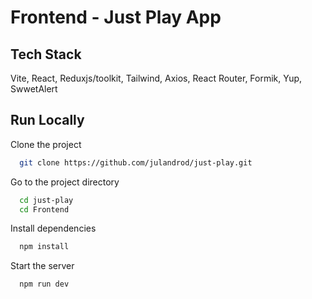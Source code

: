 # Frontend - Just Play App

## Tech Stack

Vite, React, Reduxjs/toolkit, Tailwind, Axios, React Router, Formik, Yup, SwwetAlert

## Run Locally

Clone the project

```bash
  git clone https://github.com/julandrod/just-play.git
```

Go to the project directory

```bash
  cd just-play
  cd Frontend
```

Install dependencies

```bash
  npm install
```

Start the server

```bash
  npm run dev
```


